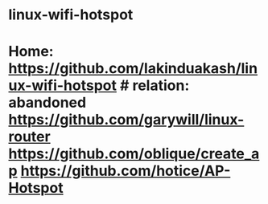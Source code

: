 # linux-wifi-hotspot
# Home: https://github.com/lakinduakash/linux-wifi-hotspot # relation: abandoned https://github.com/garywill/linux-router https://github.com/oblique/create_ap https://github.com/hotice/AP-Hotspot
